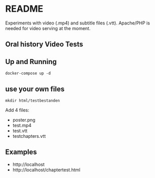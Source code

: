 # README

Experiments with video (.mp4) and subtitle files (.vtt).
Apache/PHP is needed for video serving at the moment.

## Oral history Video Tests


## Up and Running

    docker-compose up -d

## use your own files

    mkdir html/testbestanden

Add 4 files:

- poster.png
- test.mp4
- test.vtt
- testchapters.vtt



## Examples


- http://localhost
- http://localhost/chaptertest.html